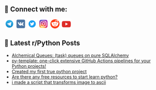 ## 🔎 Connect with me:
[<img src="https://github.com/bullbesh/bullbesh/blob/main/images/Telegram.png" width="32" height="32" />](https://t.me/bullbesh)
[<img src="https://github.com/bullbesh/bullbesh/blob/main/images/VK.png" width="32" height="32" />](https://vk.com/bullbesh)
[<img src="https://github.com/bullbesh/bullbesh/blob/main/images/Twitter.png" width="32" height="32" />](https://twitter.com/bullbesh1)
[<img src="https://github.com/bullbesh/bullbesh/blob/main/images/Instagram.png" width="32" height="32" />](https://www.instagram.com/bullbesh)
[<img src="https://github.com/bullbesh/bullbesh/blob/main/images/Reddit.png" width="32" height="32" />](https://www.reddit.com/user/bullbesh)
[<img src="https://github.com/bullbesh/bullbesh/blob/main/images/YouTube.png" width="32" height="32" />](https://www.youtube.com/channel/UCtfjRs6uzgq5mfm8S06WTcg)

## 📕 Latest r/Python Posts
<!-- BLOG-POST-LIST:START -->
- [Alchemical Queues: &lpar;task&rpar; queues on pure SQLAlchemy](https://www.reddit.com/r/Python/comments/yu5oap/alchemical_queues_task_queues_on_pure_sqlalchemy/)
- [py-template: one-click extensive GitHub Actions pipelines for your Python projects!](https://www.reddit.com/r/Python/comments/yu4ynu/pytemplate_oneclick_extensive_github_actions/)
- [Created my first true python project](https://www.reddit.com/r/Python/comments/yu461o/created_my_first_true_python_project/)
- [Are there any free resources to start learn python?](https://www.reddit.com/r/Python/comments/yu42c3/are_there_any_free_resources_to_start_learn_python/)
- [i made a script that transforms image to ascii](https://www.reddit.com/r/Python/comments/yu0eo4/i_made_a_script_that_transforms_image_to_ascii/)
<!-- BLOG-POST-LIST:END -->
